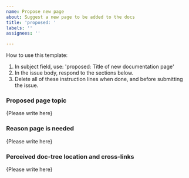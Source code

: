 ```yaml
---
name: Propose new page
about: Suggest a new page to be added to the docs
title: 'proposed: '
labels: ''
assignees: ''

---
```


How to use this template:

1. In subject field, use: 'proposed: Title of new documentation page'
1. In the issue body, respond to the sections below.
1. Delete all of these instruction lines when done, and before submitting the issue.

### Proposed page topic

{Please write here}

### Reason page is needed

{Please write here}

### Perceived doc-tree location and cross-links

{Please write here}
